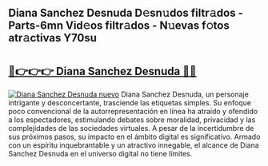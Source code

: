 ## Diana Sanchez Desnuda D𝚎sn𝚞dos filtr𝚊dos - Parts-6mn Vid𝚎os filtr𝚊dos - N𝚞evas f𝚘tos atr𝚊ctivas Y70su

# <h2><a href="http://mbbvw0u.tromn.icu/?c=Diana+Sanchez+Desnuda">🔗👉👉👉 Diana Sanchez Desnuda 🔗🔗</a></h2>

[![Diana Sanchez Desnuda nuevo](https://i.imgur.com/pEAQMta.gif)](http://mbbvw0u.tromn.icu/?c=Diana+Sanchez+Desnuda)
Diana Sanchez Desnuda, un personaje intrigante y desconcertante, trasciende las etiquetas simples. Su enfoque poco convencional de la autorrepresentación en línea ha atraído y ofendido a los espectadores, estimulando debates sobre moralidad, privacidad y las complejidades de las sociedades virtuales. A pesar de la incertidumbre de sus próximos pasos, su impacto en el ámbito digital es significativo. Armado con un espíritu inquebrantable y un atractivo innegable, el alcance de Diana Sanchez Desnuda en el universo digital no tiene límites.
